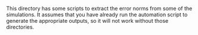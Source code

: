 This directory has some scripts to extract the error norms from some of the
simulations. It assumes that you have already run the automation script to
generate the appropriate outputs, so it will not work without those
directories.
